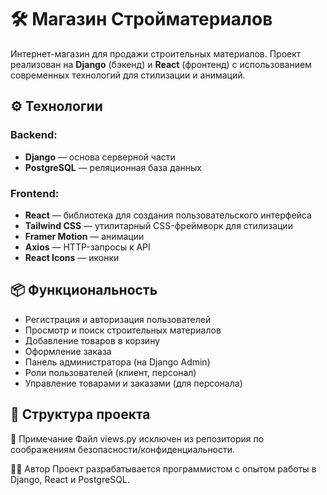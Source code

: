 # 🛠️ Магазин Стройматериалов

Интернет-магазин для продажи строительных материалов. Проект реализован на **Django** (бэкенд) и **React** (фронтенд) с использованием современных технологий для стилизации и анимаций.

## ⚙️ Технологии

### Backend:
- **Django** — основа серверной части
- **PostgreSQL** — реляционная база данных

### Frontend:
- **React** — библиотека для создания пользовательского интерфейса
- **Tailwind CSS** — утилитарный CSS-фреймворк для стилизации
- **Framer Motion** — анимации
- **Axios** — HTTP-запросы к API
- **React Icons** — иконки

## 📦 Функциональность

- Регистрация и авторизация пользователей
- Просмотр и поиск строительных материалов
- Добавление товаров в корзину
- Оформление заказа
- Панель администратора (на Django Admin)
- Роли пользователей (клиент, персонал)
- Управление товарами и заказами (для персонала)

## 📁 Структура проекта

🔐 Примечание
Файл views.py исключен из репозитория по соображениям безопасности/конфиденциальности.

🧑‍💻 Автор
Проект разрабатывается программистом с опытом работы в Django, React и PostgreSQL.